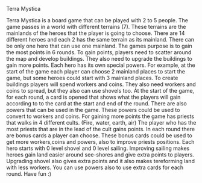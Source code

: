 Terra Mystica
 
Terra Mystica is a board game that can be played with 2 to 5 people. The game passes in a world with different terrains (7). These terrains are the mainlands of the heroes that the player is going to choose. There are 14 different heroes and each 2 has the same terrain as its mainland. There can be only one hero that can use one mainland. The games purpose is to gain the most points in 6 rounds. To gain points, players need to scatter around the map and develop buildings. They also need to upgrade the buildings to gain more points. Each hero has its own special powers. For example, at the start of the game each player can choose 2 mainland places to start the game, but some heroes could start with 3 mainland places. To create buildings players will spend workers and coins. They also need workers and coins to spread, but they also can use shovels too. At the start of the game, for each round, a card is opened that shows what the players will gain according to to the card at the start and end of the round. There are also powers that can be used in the game.  These powers could be used to convert to workers and coins. For gaining more points the game has priests that walks in 4 different cults. (Fire, water, earth, air) The player who has the most priests that are in the lead of the cult gains points. In each round there are bonus cards a player can choose. These bonus cards could be used to get more workers,coins and powers, also to improve priests positions. Each hero starts with 0 level shovel and 0 level sailing. Improving sailing makes heroes gain land easier around see-shores and give extra points to players. Upgrading shovel also gives extra points and it also makes tereforming land with less workers. You can use powers also to use extra cards for each round. Have fun :)
